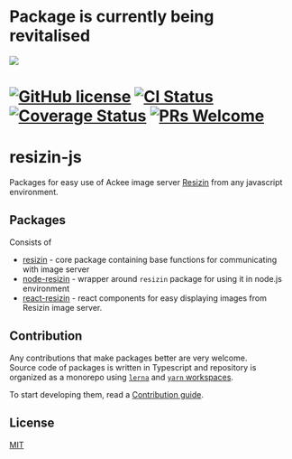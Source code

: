 # Package is currently being revitalised

![](http://static1.1.sqspcdn.com/static/f/207938/4844797/1258911333857/12345under.jpg)

# [![GitHub license](https://img.shields.io/badge/license-MIT-blue.svg)](https://github.com/AckeeCZ/resizin-js/blob/master/LICENSE) [![CI Status](https://img.shields.io/travis/com/AckeeCZ/resizin-js.svg?style=flat)](https://travis-ci.com/AckeeCZ/resizin-js) [![Coverage Status](https://coveralls.io/repos/github/AckeeCZ/resizin-js/badge.svg?branch=master)](https://coveralls.io/github/AckeeCZ/resizin-js?branch=master) [![PRs Welcome](https://img.shields.io/badge/PRs-welcome-brightgreen.svg)](https://reactjs.org/docs/how-to-contribute.html#your-first-pull-request)

# resizin-js

Packages for easy use of Ackee image server [Resizin](https://www.resizin.com) from any javascript environment.

## Packages

Consists of

* [resizin](packages/resizin/README.md) - core package containing base functions for communicating with image server
* [node-resizin](packages/node-resizin/README.md) - wrapper around `resizin` package for using it in node.js environment
* [react-resizin](packages/react-resizin/README.md) - react components for easy displaying images from Resizin image server.

## Contribution

Any contributions that make packages better are very welcome.   
Source code of packages is written in Typescript and repository is organized as a monorepo using [`lerna`](https://github.com/lerna/lerna) and [`yarn` workspaces](https://yarnpkg.com/lang/en/docs/workspaces/).

To start developing them, read a [Contribution guide](./Contribution).

## License

[MIT](http://opensource.org/licenses/MIT)

